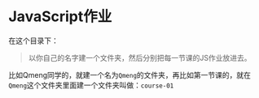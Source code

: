 # JavaScript作业

在这个目录下：

> 以你自己的名字建一个文件夹，然后分别把每一节课的JS作业放进去。

比如Qmeng同学的，就建一个名为`Qmeng`的文件夹，再比如第一节课的，就在`Qmeng`这个文件夹里面建一个文件夹叫做：`course-01`